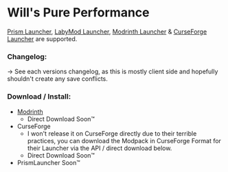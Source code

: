 # Will's Pure Performance
[Prism Launcher](https://prismlauncher.org/), [LabyMod Launcher](https://labymod.net/), [Modrinth Launcher](https://modrinth.com/app) & [CurseForge Launcher](https://www.curseforge.com/download/app) are supported.

### Changelog:
-> See each versions changelog, as this is mostly client side and hopefully shouldn't create any save conflicts.

### Download / Install:
 - [Modrinth](https://modrinth.com/project/pureperformance)
   - Direct Download Soon™️
 - CurseForge
   - I won't release it on CurseForge directly due to their terrible practices, you can download the Modpack in CurseForge Format for their Launcher via the API / direct download below.
   - Direct Download Soon™️
 - PrismLauncher Soon™️


